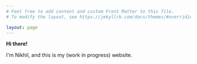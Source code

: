 ```yaml
---
# Feel free to add content and custom Front Matter to this file.
# To modify the layout, see https://jekyllrb.com/docs/themes/#overriding-theme-defaults

layout: page
---
```


**Hi there!**

I'm Nikhil, and this is my (work in progress) website.